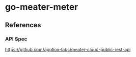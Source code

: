 # go-meater-meter

## References
### API Spec
https://github.com/apption-labs/meater-cloud-public-rest-api
